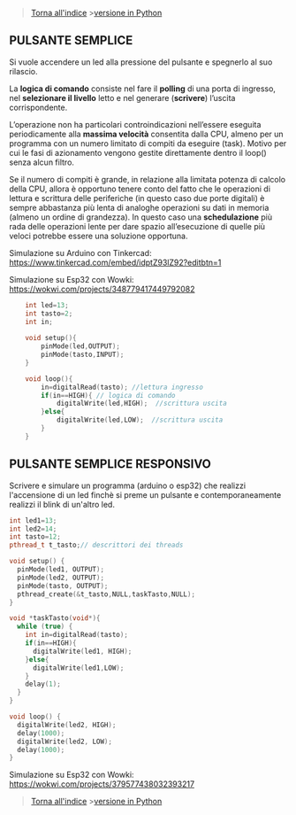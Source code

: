 

>[Torna all'indice](indexpulsanti.md)   >[versione in Python](pulsantememorylesspy.md)
## **PULSANTE SEMPLICE**

Si vuole accendere un led alla pressione del pulsante e spegnerlo al suo rilascio.

La **logica di comando** consiste nel fare il **polling** di una porta di ingresso, nel **selezionare il livello** letto e nel generare (**scrivere**) l’uscita corrispondente.

L’operazione non ha particolari controindicazioni nell’essere eseguita periodicamente alla **massima velocità** consentita dalla CPU, almeno per un programma con un numero limitato di compiti da eseguire (task). Motivo per cui le fasi di azionamento vengono gestite direttamente dentro il loop() senza alcun filtro.

Se il numero di compiti è grande, in relazione alla limitata potenza di calcolo della CPU, allora è opportuno tenere conto del fatto che le operazioni di lettura e scrittura delle periferiche (in questo caso due porte digitali) è sempre abbastanza più lenta di analoghe operazioni su dati in memoria (almeno un ordine di grandezza). In questo caso una **schedulazione** più rada delle operazioni lente per dare spazio all’esecuzione di quelle più veloci potrebbe essere una soluzione opportuna.

Simulazione su Arduino con Tinkercad: https://www.tinkercad.com/embed/idptZ93lZ92?editbtn=1

Simulazione su Esp32 con Wowki: https://wokwi.com/projects/348779417449792082

```C++	
	int led=13;
	int tasto=2;
	int in;
	
	void setup(){
		pinMode(led,OUTPUT);
		pinMode(tasto,INPUT);
	}

	void loop(){
		in=digitalRead(tasto); //lettura ingresso
		if(in==HIGH){ // logica di comando
			digitalWrite(led,HIGH);  //scrittura uscita
		}else{
			digitalWrite(led,LOW);  //scrittura uscita
		}
	}
```

## **PULSANTE SEMPLICE RESPONSIVO**

Scrivere e simulare un programma (arduino o esp32) che realizzi l'accensione di un led finchè si preme un pulsante e contemporaneamente realizzi il blink di un'altro led.

```C++	
int led1=13;
int led2=14;
int tasto=12;
pthread_t t_tasto;// descrittori dei threads

void setup() {
  pinMode(led1, OUTPUT);
  pinMode(led2, OUTPUT);
  pinMode(tasto, OUTPUT);
  pthread_create(&t_tasto,NULL,taskTasto,NULL);
}

void *taskTasto(void*){
  while (true) { 
    int in=digitalRead(tasto);
    if(in==HIGH){
      digitalWrite(led1, HIGH);
    }else{
      digitalWrite(led1,LOW);
    }
    delay(1);
  }
}

void loop() {
  digitalWrite(led2, HIGH);
  delay(1000);
  digitalWrite(led2, LOW);
  delay(1000);
}
```
Simulazione su Esp32 con Wowki: https://wokwi.com/projects/379577438032393217

>[Torna all'indice](indexpulsanti.md) >[versione in Python](pulsantememorylesspy.md)
<!--stackedit_data:
eyJoaXN0b3J5IjpbLTEzMzI0MzE3MDldfQ==
-->
